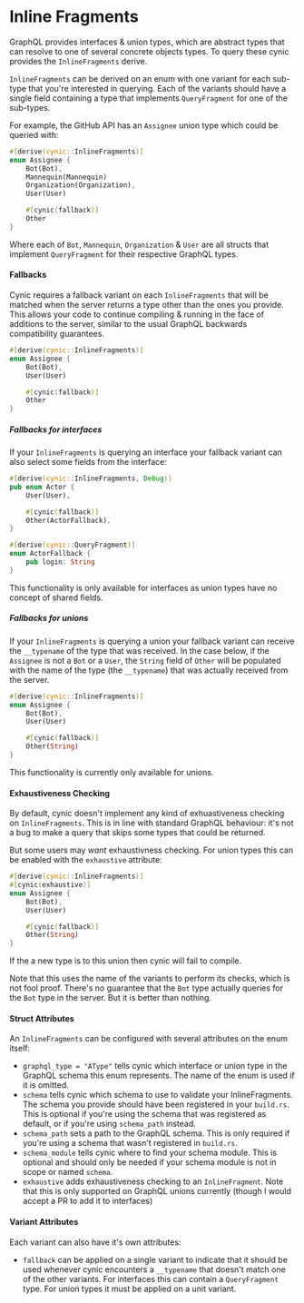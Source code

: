 # Inline Fragments

GraphQL provides interfaces & union types, which are abstract types that can
resolve to one of several concrete objects types. To query these cynic provides
the `InlineFragments` derive.

`InlineFragments` can be derived on an enum with one variant for each sub-type
that you're interested in querying.  Each of the variants should have a single
field containing a type that implements `QueryFragment` for one of the
sub-types.

For example, the GitHub API has an `Assignee` union type which could be queried
with:

```rust
#[derive(cynic::InlineFragments)]
enum Assignee {
    Bot(Bot),
    Mannequin(Mannequin)
    Organization(Organization),
    User(User)

    #[cynic(fallback)]
    Other
}
```

Where each of `Bot`, `Mannequin`, `Organization` & `User` are all structs that
implement `QueryFragment` for their respective GraphQL types.

#### Fallbacks

Cynic requires a fallback variant on each `InlineFragments` that will be
matched when the server returns a type other than the ones you provide. This
allows your code to continue compiling & running in the face of additions to
the server, similar to the usual GraphQL backwards compatibility guarantees.

```rust
#[derive(cynic::InlineFragments)]
enum Assignee {
    Bot(Bot),
    User(User)

    #[cynic(fallback)]
    Other
}
```

##### Fallbacks for interfaces

If your `InlineFragments` is querying an interface your fallback variant can
also select some fields from the interface:

```rust
#[derive(cynic::InlineFragments, Debug)]
pub enum Actor {
    User(User),

    #[cynic(fallback)]
    Other(ActorFallback),
}

#[derive(cynic::QueryFragment)]
enum ActorFallback {
    pub login: String
}
```

This functionality is only available for interfaces as union types have no
concept of shared fields.

##### Fallbacks for unions

If your `InlineFragments` is querying a union your fallback variant can receive
the `__typename` of the type that was received. In the case below, if the
`Assignee` is not a `Bot` or a `User`, the `String` field of `Other` will be
populated with the name of the type (the `__typename`) that was actually
received from the server.

```rust
#[derive(cynic::InlineFragments)]
enum Assignee {
    Bot(Bot),
    User(User)

    #[cynic(fallback)]
    Other(String)
}
```

This functionality is currently only available for unions.

#### Exhaustiveness Checking

By default, cynic doesn't implement any kind of exhuastiveness checking on
`InlineFragments`.  This is in line with standard GraphQL behaviour: it's not a
bug to make a query that skips some types that could be returned.

But some users may _want_ exhaustivness checking.  For union types this can be
enabled with the `exhaustive` attribute:

```rust
#[derive(cynic::InlineFragments)]
#[cynic(exhaustive)]
enum Assignee {
    Bot(Bot),
    User(User)

    #[cynic(fallback)]
    Other(String)
}
```

If the a new type is to this union then cynic will fail to compile.  

Note that this uses the name of the variants to perform its checks, which is
not fool proof.  There's no guarantee that the `Bot` type actually queries for
the `Bot` type in the server.  But it is better than nothing.

#### Struct Attributes

An `InlineFragments` can be configured with several attributes on the
enum itself:

- `graphql_type = "AType"` tells cynic which interface or union type
  in the GraphQL schema this enum represents. The name of the enum is
  used if it is omitted.
- `schema` tells cynic which schema to use to validate your InlineFragments.
  The schema you provide should have been registered in your `build.rs`. This
  is optional if you're using the schema that was registered as default, or if
  you're using `schema_path` instead.
- `schema_path` sets a path to the GraphQL schema. This is only required
  if you're using a schema that wasn't registered in `build.rs`.
- `schema_module` tells cynic where to find your schema module. This is
  optional and should only be needed if your schema module is not in scope or
  named `schema`.
- `exhaustive` adds exhaustiveness checking to an `InlineFragment`.  Note that
  this is only supported on GraphQL unions currently (though I would accept a
  PR to add it to interfaces)

#### Variant Attributes

Each variant can also have it's own attributes:

- `fallback` can be applied on a single variant to indicate that it
  should be used whenever cynic encounters a `__typename` that doesn't
  match one of the other variants. For interfaces this can contain a
  `QueryFragment` type. For union types it must be applied on a unit
  variant.
